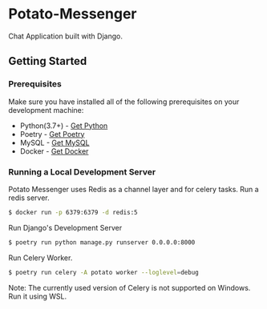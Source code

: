 # Potato-Messenger
 Chat Application built with Django.
 
 
## Getting Started
### Prerequisites

Make sure you have installed all of the following prerequisites on your development machine:
* Python(3.7+) - [Get Python](https://www.python.org/getit/)
* Poetry - [Get Poetry](https://python-poetry.org/docs/)
* MySQL - [Get MySQL](https://www.mysql.com/)
* Docker - [Get Docker](https://www.docker.com/)

### Running a Local Development Server

Potato Messenger uses Redis as a channel layer and for celery tasks.
Run a redis server.
```bash
$ docker run -p 6379:6379 -d redis:5
```
Run Django's Development Server
```bash
$ poetry run python manage.py runserver 0.0.0.0:8000
```
Run Celery Worker.
```bash
$ poetry run celery -A potato worker --loglevel=debug
```
Note: The currently used version of Celery is not supported on Windows. Run it using WSL. 
